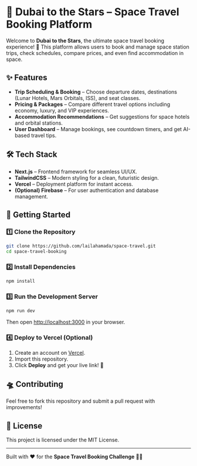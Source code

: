 # 🚀 Dubai to the Stars – Space Travel Booking Platform

Welcome to **Dubai to the Stars**, the ultimate space travel booking experience! 🌌 This platform allows users to book and manage space station trips, check schedules, compare prices, and even find accommodation in space.

## ✨ Features
- **Trip Scheduling & Booking** – Choose departure dates, destinations (Lunar Hotels, Mars Orbitals, ISS), and seat classes.
- **Pricing & Packages** – Compare different travel options including economy, luxury, and VIP experiences.
- **Accommodation Recommendations** – Get suggestions for space hotels and orbital stations.
- **User Dashboard** – Manage bookings, see countdown timers, and get AI-based travel tips.

## 🛠️ Tech Stack
- **Next.js** – Frontend framework for seamless UI/UX.
- **TailwindCSS** – Modern styling for a clean, futuristic design.
- **Vercel** – Deployment platform for instant access.
- **(Optional) Firebase** – For user authentication and database management.

## 🚀 Getting Started
### 1️⃣ Clone the Repository
```bash
git clone https://github.com/lailahamada/space-travel.git
cd space-travel-booking
```

### 2️⃣ Install Dependencies
```bash
npm install
```

### 3️⃣ Run the Development Server
```bash
npm run dev
```
Then open [http://localhost:3000](http://localhost:3000) in your browser.

### 4️⃣ Deploy to Vercel (Optional)
1. Create an account on [Vercel](https://vercel.com/).
2. Import this repository.
3. Click **Deploy** and get your live link! 🚀

## 🛸 Contributing
Feel free to fork this repository and submit a pull request with improvements!

## 📜 License
This project is licensed under the MIT License.

---

Built with ❤️ for the **Space Travel Booking Challenge** 🚀✨


